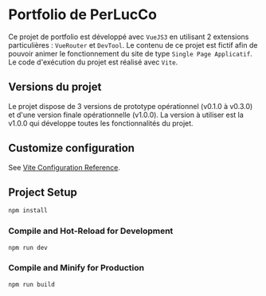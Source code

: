 # Portfolio de PerLucCo

Ce projet de portfolio est développé avec `VueJS3` en utilisant 2 extensions particulières : `VueRouter` et `DevTool`.
Le contenu de ce projet est fictif afin de pouvoir animer le fonctionnement du site de type `Single Page Applicatif`.
Le code d'exécution du projet est réalisé avec `Vite`.

## Versions du projet

Le projet dispose de 3 versions de prototype opérationnel (v0.1.0 à v0.3.0) et d'une version finale opérationnelle (v1.0.0).
La version à utiliser est la v1.0.0 qui développe toutes les fonctionnalités du projet.

## Customize configuration

See [Vite Configuration Reference](https://vitejs.dev/config/).

## Project Setup

```sh
npm install
```

### Compile and Hot-Reload for Development

```sh
npm run dev
```

### Compile and Minify for Production

```sh
npm run build
```
